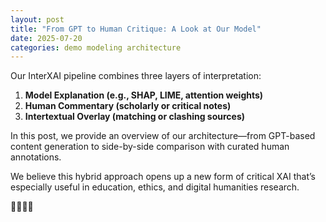 ```yaml
---
layout: post
title: "From GPT to Human Critique: A Look at Our Model"
date: 2025-07-20
categories: demo modeling architecture
---
```


Our InterXAI pipeline combines three layers of interpretation:

1. **Model Explanation (e.g., SHAP, LIME, attention weights)**
2. **Human Commentary (scholarly or critical notes)**
3. **Intertextual Overlay (matching or clashing sources)**

In this post, we provide an overview of our architecture—from GPT-based content generation to side-by-side comparison with curated human annotations.

We believe this hybrid approach opens up a new form of critical XAI that’s especially useful in education, ethics, and digital humanities research.

🧩🧑‍🏫💡
